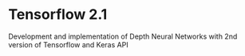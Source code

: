 # Tensorflow 2.1

Development and implementation of Depth Neural Networks with 2nd version of Tensorflow and Keras API

